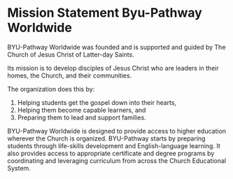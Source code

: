 # Mission Statement Byu-Pathway Worldwide

BYU-Pathway Worldwide was founded and is supported and guided by The Church of Jesus Christ of Latter-day Saints.

Its mission is to develop disciples of Jesus Christ who are leaders in their homes, the Church, and their communities.

The organization does this by:

1. Helping students get the gospel down into their hearts,
2. Helping them become capable learners, and
3. Preparing them to lead and support families.

BYU-Pathway Worldwide is designed to provide access to higher education wherever the Church is organized. BYU-Pathway starts by preparing students through life-skills development and English-language learning. It also provides access to appropriate certificate and degree programs by coordinating and leveraging curriculum from across the Church Educational System.

